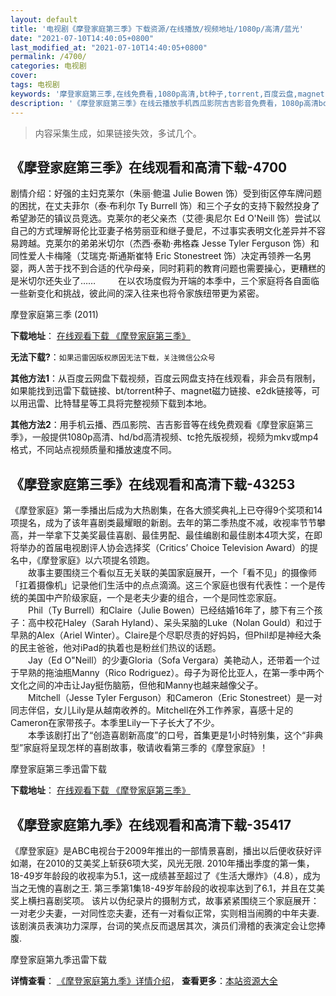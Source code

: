```yaml
---
layout: default
title: '电视剧《摩登家庭第三季》下载资源/在线播放/视频地址/1080p/高清/蓝光'
date: "2021-07-10T14:40:05+0800"
last_modified_at: "2021-07-10T14:40:05+0800"
permalink: /4700/
categories: 电视剧
cover:
tags: 电视剧
keywords: '摩登家庭第三季,在线免费看,1080p高清,bt种子,torrent,百度云盘,magnet,磁力链,迅雷下载资源'
description: '《摩登家庭第三季》在线云播放手机西瓜影院吉吉影音免费看，1080p高清bd/hd未删减完整版和tc抢先枪版，mkv/mp4格式，附带bt/torrent种子、magnet/磁力链、百度云盘、网盘资源迅雷下载链接'
---
```


>内容采集生成，如果链接失效，多试几个。


## 《摩登家庭第三季》在线观看和高清下载-4700

剧情介绍：好强的主妇克莱尔（朱丽·鲍温 Julie Bowen 饰）受到街区停车牌问题的困扰，在丈夫菲尔（泰·布利尔 Ty Burrell 饰）和三个子女的支持下毅然投身了希望渺茫的镇议员竞选。克莱尔的老父亲杰（艾德·奥尼尔 Ed O'Neill 饰）尝试以自己的方式理解哥伦比亚妻子格劳丽亚和继子曼尼，不过事实表明文化差异并不容易跨越。克莱尔的弟弟米切尔（杰西·泰勒·弗格森 Jesse Tyler Ferguson 饰）和同性爱人卡梅隆（艾瑞克·斯通斯崔特 Eric Stonestreet 饰）决定再领养一名男婴，两人苦于找不到合适的代孕母亲，同时莉莉的教育问题也需要操心，更糟糕的是米切尔还失业了……  　　在以农场度假为开端的本季中，三个家庭将各自面临一些新变化和挑战，彼此间的深入往来也将令家族纽带更为紧密。


摩登家庭第三季 (2011)

**下载地址**： [在线观看下载 《摩登家庭第三季》](https://www.btbtdy.me/btdy/dy1239.html) 


**无法下载?**：`如果迅雷因版权原因无法下载，关注微信公众号 `

**其他方法1**：从百度云网盘下载视频，百度云网盘支持在线观看，非会员有限制，如果能找到迅雷下载链接、bt/torrent种子、magnet磁力链接、e2dk链接等，可以用迅雷、比特彗星等工具将完整视频下载到本地。

**其他方法2**：用手机云播、西瓜影院、吉吉影音等在线免费观看《摩登家庭第三季》，一般提供1080p高清、hd/bd高清视频、tc抢先版视频，视频为mkv或mp4格式，不同站点视频质量和播放速度不同。


## 《摩登家庭第三季》在线观看和高清下载-43253

《摩登家庭》第一季播出后成为大热剧集，在各大颁奖典礼上已夺得9个奖项和14项提名，成为了该年喜剧类最耀眼的新剧。去年的第二季热度不减，收视率节节攀高，并一举拿下艾美奖最佳喜剧、最佳男配、最佳编剧和最佳剧本4项大奖，在即将举办的首届电视剧评人协会选择奖（Critics’ Choice Television Award）的提名中，《摩登家庭》以六项提名领跑。<br />　　故事主要围绕三个看似互无关联的美国家庭展开，一个「看不见」的摄像师「扛着摄像机」记录他们生活中的点点滴滴。这三个家庭也很有代表性：一个是传统的美国中产阶级家庭，一个是老夫少妻的组合，一个是同性恋家庭。<br />　　Phil（Ty Burrell）和Claire（Julie Bowen）已经结婚16年了，膝下有三个孩子：高中校花Haley（Sarah Hyland）、呆头呆脑的Luke（Nolan Gould）和过于早熟的Alex（Ariel Winter）。Claire是个尽职尽责的好妈妈，但Phil却是神经大条的民主爸爸，他对iPad的执着也是粉丝们热议的话题。<br />　　Jay（Ed O"Neill）的少妻Gloria（Sofa Vergara）美艳动人，还带着一个过于早熟的拖油瓶Manny（Rico Rodriguez）。母子为哥伦比亚人，在第一季中两个文化之间的冲击让Jay挺伤脑筋，但他和Manny也越来越像父子。<br />　　Mitchell（Jesse Tyler Ferguson）和Cameron（Eric Stonestreet）是一对同志伴侣，女儿Lily是从越南收养的。Mitchell在外工作养家，喜感十足的Cameron在家带孩子。本季里Lily一下子长大了不少。<br />　　本季该剧打出了&ldquo;创造喜剧新高度”的口号，首集更是1小时特别集，这个“非典型&rdquo;家庭将呈现怎样的喜剧故事，敬请收看第三季的《摩登家庭》！


摩登家庭第三季迅雷下载

**下载地址**： [在线观看下载 《摩登家庭第三季》](https://www.993dy.com//vod-detail-id-8751.html) 


## 《摩登家庭第九季》在线观看和高清下载-35417

《摩登家庭》是ABC电视台于2009年推出的一部情景喜剧，播出以后便收获好评如潮，在2010的艾美奖上斩获6项大奖，风光无限. 2010年播出季度的第一集，18-49岁年龄段的收视率为5.1，这一成绩甚至超过了《生活大爆炸》（4.8），成为当之无愧的喜剧之王. 第三季第1集18-49岁年龄段的收视率达到了6.1，并且在艾美奖上横扫喜剧奖项。 该片以伪纪录片的摄制方式，故事紧紧围绕三个家庭展开：一对老少夫妻，一对同性恋夫妻，还有一对看似正常，实则相当闹腾的中年夫妻. 该剧演员表演功力深厚，台词的笑点反而退居其次，演员们滑稽的表演定会让您捧腹.


摩登家庭第九季迅雷下载

**详情查看**： [《摩登家庭第九季》详情介绍](/movie/35417/)， **查看更多**：[本站资源大全](/movie/t/all/)

